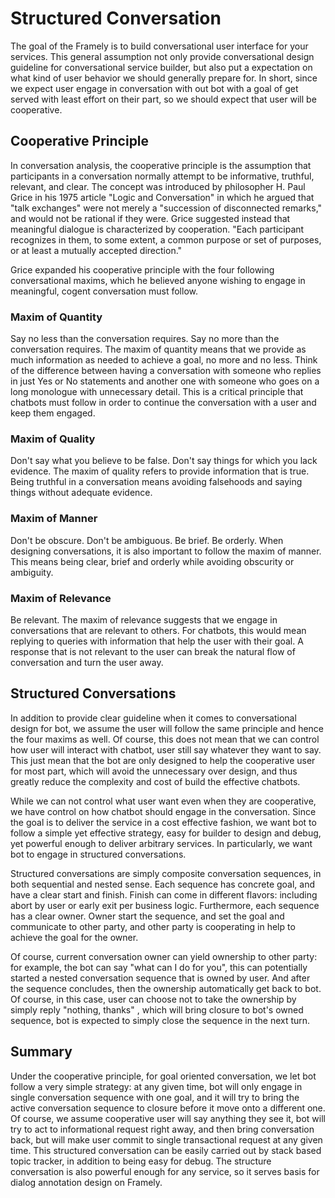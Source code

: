 # Structured Conversation 
The goal of the Framely is to build conversational user interface for your services. This general assumption not only provide conversational design guideline for conversational service builder, but also put a expectation on what kind of user behavior we should generally prepare for. In short, since we expect user engage in conversation with out bot with a goal of get served with least effort on their part, so we should expect that user will be cooperative.

## Cooperative Principle
In conversation analysis, the cooperative principle is the assumption that participants in a conversation normally attempt to be informative, truthful, relevant, and clear. The concept was introduced by philosopher H. Paul Grice in his 1975 article "Logic and Conversation" in which he argued that "talk exchanges" were not merely a "succession of disconnected remarks," and would not be rational if they were. Grice suggested instead that meaningful dialogue is characterized by cooperation. "Each participant recognizes in them, to some extent, a common purpose or set of purposes, or at least a mutually accepted direction."

Grice expanded his cooperative principle with the four following conversational maxims, which he believed anyone wishing to engage in meaningful, cogent conversation must follow.

### Maxim of Quantity
Say no less than the conversation requires. Say no more than the conversation requires. The maxim of quantity means that we provide as much information as needed to achieve a goal, no more and no less. Think of the difference between having a conversation with someone who replies in just Yes or No statements and another one with someone who goes on a long monologue with unnecessary detail. This is a critical principle that chatbots must follow in order to continue the conversation with a user and keep them engaged. 

### Maxim of Quality
Don't say what you believe to be false. Don't say things for which you lack evidence. The maxim of quality refers to provide information that is true. Being truthful in a conversation means avoiding falsehoods and saying things without adequate evidence. 

### Maxim of Manner
Don't be obscure. Don't be ambiguous. Be brief. Be orderly. When designing conversations, it is also important to follow the maxim of manner. This means being clear, brief and orderly while avoiding obscurity or ambiguity.  

### Maxim of Relevance
Be relevant. The maxim of relevance suggests that we engage in conversations that are relevant to others. For chatbots, this would mean replying to queries with information that help the user with their goal. A response that is not relevant to the user can break the natural flow of conversation and turn the user away.  

## Structured Conversations
In addition to provide clear guideline when it comes to conversational design for bot, we assume the user will follow the same principle and hence the four maxims as well. Of course, this does not mean that we can control how user will interact with chatbot, user still say whatever they want to say. This just mean that the bot are only designed to help the cooperative user for most part, which will avoid the unnecessary over design, and thus greatly reduce the complexity and cost of build the effective chatbots.

While we can not control what user want even when they are cooperative, we have control on how chatbot should engage in the conversation. Since the goal is to deliver the service in a cost effective fashion, we want bot to follow a simple yet effective strategy, easy for builder to design and debug, yet powerful enough to deliver arbitrary services. In particularly, we want bot to engage in structured conversations.
 
Structured conversations are simply composite conversation sequences, in both sequential and nested sense. Each sequence has concrete goal, and have a clear start and finish. Finish can come in different flavors: including abort by user or early exit per business logic. Furthermore, each sequence has a clear owner. Owner start the sequence, and set the goal and communicate to other party, and  other party is cooperating in help to achieve the goal for the owner. 

Of course, current conversation owner can yield ownership to other party: for example, the bot can say "what can I do for you", this can potentially started a nested conversation sequence that is owned by user. And after the sequence concludes, then the ownership automatically get back to bot. Of course, in this case, user can choose not to take the ownership by simply reply "nothing, thanks" , which will bring closure to bot's owned sequence, bot is expected to simply close the sequence in the next turn. 

## Summary
Under the cooperative principle, for goal oriented conversation, we let bot follow a very simple strategy: at any given time, bot will only engage in single conversation sequence with one goal, and it will try to bring the active conversation sequence to closure before it move onto a different one.  Of course, we assume cooperative user will say anything they see it, bot will try to act to informational request right away, and then bring conversation back, but will make user commit to single transactional request at any given time. This structured conversation can be easily carried out by stack based topic tracker, in addition to being easy for debug. The structure conversation is also powerful enough for any service, so it serves basis for dialog annotation design on Framely.
